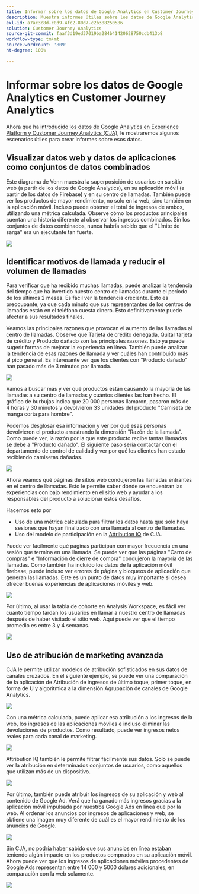 ```yaml
---
title: Informar sobre los datos de Google Analytics en Customer Journey Analytics
description: Muestra informes útiles sobre los datos de Google Analytics en Customer Journey Analytics
exl-id: a7ac3c8d-c0d9-4fc2-80d7-c2b388250586
solution: Customer Journey Analytics
source-git-commit: faaf3d19ed37019ba284b41420628750cdb413b8
workflow-type: tm+mt
source-wordcount: '809'
ht-degree: 100%

---
```


# Informar sobre los datos de Google Analytics en Customer Journey Analytics

Ahora que ha [introducido los datos de Google Analytics en Experience Platform y Customer Journey Analytics (CJA)](/help/use-cases/ga-to-cja.md), le mostraremos algunos escenarios útiles para crear informes sobre esos datos.

## Visualizar datos web y datos de aplicaciones como conjuntos de datos combinados

Este diagrama de Venn muestra la superposición de usuarios en su sitio web (a partir de los datos de Google Analytics), en su aplicación móvil (a partir de los datos de Firebase) y en su centro de llamadas. También puede ver los productos de mayor rendimiento, no solo en la web, sino también en la aplicación móvil. Incluso puede obtener el total de ingresos de ambos, utilizando una métrica calculada. Observe cómo los productos principales cuentan una historia diferente al observar los ingresos combinados. Sin los conjuntos de datos combinados, nunca habría sabido que el &quot;Límite de sarga&quot; era un ejecutante tan fuerte.

![](assets/combined-datasets.png)

## Identificar motivos de llamada y reducir el volumen de llamadas

Para verificar que ha recibido muchas llamadas, puede analizar la tendencia del tiempo que ha invertido nuestro centro de llamadas durante el período de los últimos 2 meses. Es fácil ver la tendencia creciente. Esto es preocupante, ya que cada minuto que sus representantes de los centros de llamadas están en el teléfono cuesta dinero. Esto definitivamente puede afectar a sus resultados finales.

Veamos las principales razones que provocan el aumento de las llamadas al centro de llamadas. Observe que Tarjeta de crédito denegada, Quitar tarjeta de crédito y Producto dañado son las principales razones. Esto ya puede sugerir formas de mejorar la experiencia en línea. También puede analizar la tendencia de esas razones de llamada y ver cuáles han contribuido más al pico general. Es interesante ver que los clientes con &quot;Producto dañado&quot; han pasado más de 3 minutos por llamada.

![](assets/call-volume.png)

Vamos a buscar más y ver qué productos están causando la mayoría de las llamadas a su centro de llamadas y cuántos clientes las han hecho. El gráfico de burbujas indica que 20 000 personas llamaron, pasaron más de 4 horas y 30 minutos y devolvieron 33 unidades del producto &quot;Camiseta de manga corta para hombre&quot;.

Podemos desglosar esa información y ver por qué esas personas devolvieron el producto arrastrando la dimensión &quot;Razón de la llamada&quot;. Como puede ver, la razón por la que este producto recibe tantas llamadas se debe a &quot;Producto dañado&quot;. El siguiente paso sería contactar con el departamento de control de calidad y ver por qué los clientes han estado recibiendo camisetas dañadas.

![](assets/call-reason.png)

Ahora veamos qué páginas de sitios web condujeron las llamadas entrantes en el centro de llamadas. Esto le permite saber dónde se encuentran las experiencias con bajo rendimiento en el sitio web y ayudar a los responsables del producto a solucionar estos desafíos.

Hacemos esto por

* Uso de una métrica calculada para filtrar los datos hasta que solo haya sesiones que hayan finalizado con una llamada al centro de llamadas.
* Uso del modelo de participación en la [Attribution IQ](https://experienceleague.adobe.com/docs/analytics-platform/using/cja-workspace/attribution/models.html?lang=es#cja-workspace) de CJA.

Puede ver fácilmente qué páginas participan con mayor frecuencia en una sesión que termina en una llamada. Se puede ver que las páginas &quot;Carro de compras&quot; e &quot;Información de cierre de compra&quot; condujeron la mayoría de las llamadas. Como también ha incluido los datos de la aplicación móvil firebase, puede incluso ver errores de página y bloqueos de aplicación que generan las llamadas. Este es un punto de datos muy importante si desea ofrecer buenas experiencias de aplicaciones móviles y web.

![](assets/contributing-pages.png)

Por último, al usar la tabla de cohorte en Analysis Workspace, es fácil ver cuánto tiempo tardan los usuarios en llamar a nuestro centro de llamadas después de haber visitado el sitio web. Aquí puede ver que el tiempo promedio es entre 3 y 4 semanas.

![](assets/cohort.png)

## Uso de atribución de marketing avanzada

CJA le permite utilizar modelos de atribución sofisticados en sus datos de canales cruzados. En el siguiente ejemplo, se puede ver una comparación de la aplicación de Atribución de ingresos de último toque, primer toque, en forma de U y algorítmica a la dimensión Agrupación de canales de Google Analytics.

![](assets/mktg-attribution.png)

Con una métrica calculada, puede aplicar esa atribución a los ingresos de la web, los ingresos de las aplicaciones móviles e incluso eliminar las devoluciones de productos. Como resultado, puede ver ingresos netos reales para cada canal de marketing.

![](assets/calc-metric.png)

Attribution IQ también le permite filtrar fácilmente sus datos. Solo se puede ver la atribución en determinados conjuntos de usuarios, como aquellos que utilizan más de un dispositivo.

![](assets/filter.png)

Por último, también puede atribuir los ingresos de su aplicación y web al contenido de Google Ad. Verá que ha ganado más ingresos gracias a la aplicación móvil impulsada por nuestros Google Ads en línea que por la web. Al ordenar los anuncios por ingresos de aplicaciones y web, se obtiene una imagen muy diferente de cuál es el mayor rendimiento de los anuncios de Google.

![](assets/google-ad.png)

Sin CJA, no podría haber sabido que sus anuncios en línea estaban teniendo algún impacto en los productos comprados en su aplicación móvil. Ahora puede ver que los ingresos de aplicaciones móviles procedentes de Google Ads representan entre 14 000 y 5000 dólares adicionales, en comparación con la web solamente.

![](assets/google-ad2.png)
